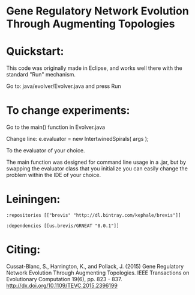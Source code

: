 
# Gene Regulatory Network Evolution Through Augmenting Topologies

# Quickstart:

This code was originally made in Eclipse, and works well there with the standard "Run" mechanism.

Go to: java/evolver/Evolver.java and press Run

# To change experiments: 

Go to the main() function in Evolver.java

Change line:
			e.evaluator = new IntertwinedSpirals( args );
			
To the evaluator of your choice.

The main function was designed for command line usage in a .jar, but by swapping the evaluator class that you initialize you can easily change the problem within the IDE of your choice.

# Leiningen:

```
:repositories [["brevis" "http://dl.bintray.com/kephale/brevis"]]
```

```
:dependencies [[us.brevis/GRNEAT "0.0.1"]]
```

# Citing:

Cussat-Blanc, S., Harrington, K., and Pollack, J. (2015) Gene Regulatory Network Evolution Through Augmenting Topologies. IEEE Transactions on Evolutionary Computation 19(6), pp. 823 - 837.
http://dx.doi.org/10.1109/TEVC.2015.2396199
